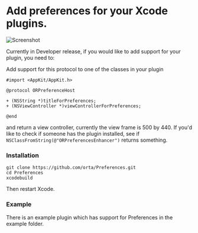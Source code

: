 # Add preferences for your Xcode plugins.

![Screenshot](https://raw.github.com/orta/Preferences/master/web/screenshot.png)


Currently in Developer release, if you would like to add support for your plugin, you need to:

Add support for this protocol to one of the classes in your plugin

```objc
#import <AppKit/AppKit.h>

@protocol ORPreferenceHost

+ (NSString *)titleForPreferences;
+ (NSViewController *)viewControllerForPreferences;

@end
```

and return a view controller, currently the view frame is 500 by 440. If you'd like to check if someone has the plugin installed, see if  `NSClassFromString(@"ORPreferencesEnhancer")` returns something.


### Installation


```
git clone https://github.com/orta/Preferences.git
cd Preferences
xcodebuild
```

Then restart Xcode.

### Example

There is an example plugin which has support for Preferences in the example folder.

